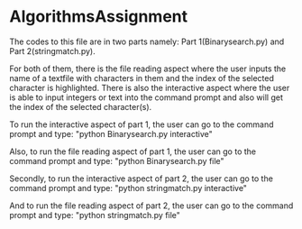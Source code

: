 # AlgorithmsAssignment
The codes to this file are in two parts namely: Part 1(Binarysearch.py) and Part 2(stringmatch.py).

For both of them, there is the file reading aspect where the user inputs the name of a textfile with characters in them and the index of the selected character is highlighted.
There is also the interactive aspect where the user is able to input integers or text into the command prompt and also will get the index of the selected character(s).

To run the interactive aspect of part 1, the user can go to the command prompt and type:
"python Binarysearch.py interactive"

Also, to run the file reading aspect of part 1, the user can go to the command prompt and type:
"python Binarysearch.py file"

Secondly, to run the interactive aspect of part 2, the user can go to the command prompt and type:
"python stringmatch.py interactive"

And to run the file reading aspect of part 2, the user can go to the command prompt and type:
"python stringmatch.py file"
